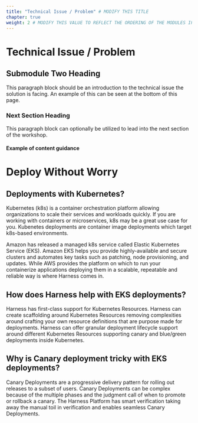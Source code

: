 ```yaml
---
title: "Technical Issue / Problem" # MODIFY THIS TITLE
chapter: true
weight: 2 # MODIFY THIS VALUE TO REFLECT THE ORDERING OF THE MODULES IF APPLICABLE
---
```


# Technical Issue / Problem <!-- MODIFY THIS HEADING TO REFLECT THE PROBLEM THE WORKSHOP IS ADDRESSING -->

## Submodule Two Heading <!-- MODIFY THIS SUBHEADING -->
This paragraph block should be an introduction to the technical issue the solution is facing. An example of this can be seen at the bottom of this page. <br>

### Next Section Heading <!-- MODIFY THIS HEADING -->
This paragraph block can optionally be utilized to lead into the next section of the workshop.


#### Example of content guidance

# Deploy Without Worry

## Deployments with Kubernetes?

Kubernetes (k8s) is a container orchestration platform allowing organizations to scale their services and workloads quickly. If you are working with containers or microservices, k8s may be a great use case for you. Kubenetes deployments are container image deployments which target k8s-based environments.

Amazon has released a managed k8s service called Elastic Kubernetes Service (EKS). Amazon EKS helps you provide highly-available and secure clusters and automates key tasks such as patching, node provisioning, and updates. While AWS provides the platform on which to run your containerize applications deploying them in a scalable, repeatable and reliable way is where Harness comes in.


## How does Harness help with EKS deployments?

Harness has first-class support for Kubernetes Resources. Harness can create scaffolding around Kubernetes Resources removing complexities around crafting your own resource definitions that are purpose made for deployments. Harness can offer granular deployment lifecycle support around different Kubernetes Resources supporting canary and blue/green deployments inside Kubernetes.

## Why is Canary deployment tricky with EKS deployments?

Canary Deployments are a progressive delivery pattern for rolling out releases to a subset of users. Canary Deployments can be complex because of the multiple phases and the judgment call of when to promote or rollback a canary. The Harness Platform has smart verification taking away the manual toil in verification and enables seamless Canary Deployments.
